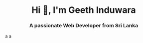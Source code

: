 <h1 align="center">Hi 👋, I'm Geeth Induwara</h1>
<h3 align="center">A passionate Web Developer from Sri Lanka</h3>


a
a
